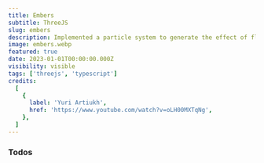 ```yaml
---
title: Embers
subtitle: ThreeJS
slug: embers
description: Implemented a particle system to generate the effect of flying embers using GPGPU. The position of each particle is influenced by curl noise to create the appearance of embers drifting through the air.
image: embers.webp
featured: true
date: 2023-01-01T00:00:00.000Z
visibility: visible
tags: ['threejs', 'typescript']
credits:
  [
    {
      label: 'Yuri Artiukh',
      href: 'https://www.youtube.com/watch?v=oLH00MXTqNg',
    },
  ]
---
```


### Todos
